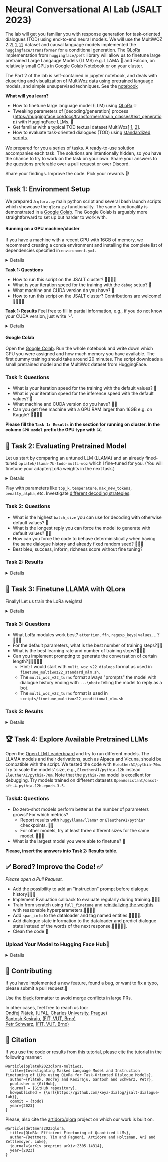 # Neural Conversational AI Lab (JSALT 2023)
The lab will get you familiar you with response generation for task-oriented dialogues (TOD) using end-to-end neural models.
We will use the MultiWOZ 2.2[ [1](https://arxiv.org/pdf/1810.00278.pdf), [2](https://aclanthology.org/2020.nlp4convai-1.13/)] dataset and causal language models implemented  the `huggingface/transformer` for a conditional generation.
The [QLoRa](https://arxiv.org/abs/2305.14314) implementation from `huggingface/peft` library will allow us to finetune large pretrained Large Langauge Models (LLMS) e.g.  LLAMA 🦙 and Falcon, on relatively small GPUs in Google Colab Notebook or on your cluster.

The Part 2 of the lab is self-contained in jupyter notebook, and deals with cluserting and visualization of MultiWoz data using pretrained language models, and simple unsupervised techniques. See the [notebook](Part_2_Cluster_and_Visualize_MultiWoz_Subset.ipynb)

**What will you learn?**
- How to finetune large language model (LLM) using [QLoRa](https://huggingface.co/blog/4bit-transformers-bitsandbytes).💡
- Tweaking parameters of [decoding/generation] process (https://huggingface.co/docs/transformers/main_classes/text_generation) with HuggingFace LLMs. 🤗
- Get familiar with a typical TOD textual dataset MultiWoz[ [1](https://arxiv.org/pdf/1810.00278.pdf), [2](https://aclanthology.org/2020.nlp4convai-1.13/)].
- How to evaluate task-oriented dialogues (TOD) using [standardized scripts](https://github.com/Tomiinek/MultiWOZ_Evaluation).


We prepared for you a series of tasks. A ready-to-use solution accompanies each task.
The solutions are intentionally hidden, so you have the chance to try to work on the task on your own.
Share your answers to the questions preferable over a pull request or over Discord.

Share your findings. Improve the code. Pick your rewards 🍇!

## Task 1: Environment Setup

We prepared a `qlora.py` main python script and several bash launch scripts which showcase the `qlora.py` functionality.
The same functionality is demonstrated in a [Google Colab](https://colab.research.google.com/drive/1yjoe3YftmZjWwuMtNmYdYYjW9Ons4X3Y?usp=sharing).
The Google Colab is arguably more straightforward to set up but harder to work with.

#### Running on a GPU machine/cluster
If you have a machine with a recent GPU with 16GB of memory, we recommend creating a conda environment
and installing the complete list of dependencies specified in `environment.yml`.

<details>

```bash
# Have a look at the environment.yml
# The QLoRa finetuning requires cutting-edge libraries versions
# Note: please use conda deactivate if you have other environment activated
#   sometimes it creates problems.
conda env create --prefix ./env -f environment.yml  # grab a coffee

# activating the locally stored environment is easy
# if you want to delete the environment simply delete the ./env folder
conda activate ./env

# Run the next turn prediction with the "debug" model argument argument.
# It should trigger downloading a small pretrained model and the MultiWoz dataset from HuggingFace.
# The finetuning will run for 4 iterations.
./scripts/finetune_multiwoz22_conditional_mlm.sh debug
```

</details>

**Task 1: Questions**
- How to run this script on the JSALT cluster? 🍇🍇🍇🍇
- What is your iteration speed for the training with the `debug` setup? 🍇
- What machine and CUDA version do you have? 🍇
- How to run this script on the JSALT cluster? Contributions are welcome! 🍇🍇🍇🍇

**Task 1: Results**
Feel free to fill in partial information, e.g., if you do not know your CUDA version, just write '-'.

<details>

|GPU model |  CUDA   |  train [it/s]  | infer [it/s] |
|----------|---------|----------------|--------------|
|  waiting |  for    |    your        |  numbers     |

</details>

####  Google Colab

Open the [Google Colab](https://colab.research.google.com/drive/1yjoe3YftmZjWwuMtNmYdYYjW9Ons4X3Y?usp=sharing).
Run the whole notebook and write down which GPU you were assigned and how much memory you have available.
The first dummy training should take around 20 minutes.
The script downloads a small pretrained model and the MultiWoz dataset from HuggingFace.

### Task 1: Questions
- What is your iteration speed for the training with the default values? 🍇
- What is your iteration speed for the inference speed with the default values? 🍇
- What machine and CUDA version do you have? 🍇🍇
- Can you get free machine with a GPU RAM larger than 16GB e.g. on Kaggle? 🍇🍇🍇🍇

**Please fill the `Task 1: Results` in the section for running on cluster. In the column `GPU model` prefix the GPU type with `GC`.**





## 🚀 Task 2: Evaluating Pretrained Model
Let us start by comparing an untuned LLM (LLAMA) and an already fined-tuned `oplatek/llama-7b-todo-multi-woz` which I fine-tuned for you. (You will finetune your adapter/LoRa weights in the next task.)

<details>

- Let's use the next turn generation, conditioned on previous dialogue context using the `./scripts/generate_prompted.sh` script.
- However the script is prepared to load the base model in 4bit but also the additional trained weights from the LoRa trained checkpoint.
- We do not have the LoRa checkpoint trained yet, so we need to modify the script.
- Copy the script

```bash
cp ./scripts/generate_prompted.sh ./scripts/pp.sh  # prompted_pretrained
```


- Open the `pp.sh`script and remove the `--checkpoint_dir "$checkpoint_dir"` line.
- Also adjust the `output_dir` to be named `output/$model_name_or_path/REST_IS_THE_SAME`
- The results should look like

```bash
  qlora.py \
    --dataloader_num_workers 0 \
    --max_eval_samples 1000 \
    --model_name_or_path huggyllama/llama-7b \
    --output_dir "output/huggyllama/llama-7b/pred_multi_woz_v22_turns_1000_$$" \
    --do_train False \
    --do_eval False \
    --do_predict True \
    --predict_with_generate \
    --per_device_eval_batch_size 4 \
    --dataset $dataset \
    --dataset_format $dataset_format \
    --source_max_len 256 \
    --target_max_len 288 \
    --max_new_tokens 32 \
    --do_sample \
    --top_p 0.9 \
    --num_beams 1 \
```

- Note that setting dataloader_num_workers to `0` is good for debugging. The dataloader runs in the main python thread. However, it is good to use more CPUs per 1 GPU if you are not debugging.
- Explore the options and `qlora.py` especially the [Generation arguments](ttps://huggingface.co/docs/transformers/main_classes/text_generation). You can easily add them to the command line.

</details>

Play with parameters like `top_k`, `temperature`, `max_new_tokens`, `penalty_alpha`, etc.
Investigate [different decoding strategies](https://huggingface.co/docs/transformers/generation_strategies#contrastive-search).

### Task 2: Questions
- What is the highest `batch_size` you can use for decoding with otherwise default values? 🍇
- What is the longest reply you can force the model to generate with default values? 🍇🍇
- How can you force the code to behave deterministically when having the same dialogue history and already fixed random seed? 🍇🍇🍇
- Best bleu, success, inform, richness score without fine tuning?

### Task 2: Results
<details>

|LLM model |  Decoding params |  Bleu  |   Success | Inform |  Richness |
|----------|------------------|--------|-----------|--------|-----------|
|  waiting |  for             |   your |  numbers  | again  |           |

</details>



## 💪 Task 3: Finetune LLAMA with QLora
Finally! Let us train the LoRa weights!

<details>
- Easy:)

```bash
./scripts/finetune_multiwoz22_conditional_mlm.sh huggyllama/llama-7b
```
- However, you may want to start small; Explore small models like `EleutherAI/pythia-70m`, set number of training steps to much lower number, etc.
- Warning: see how checkpoint works. Adjust `save_steps` so you will have at least some checkpoint after training.

</details>

### Task 3: Questions
- What LoRa modules work best? `attention`, `ffn`, `regexp_keys|values`, ...? 🍇🍇🍇
- For the default parameters, what is the best number of training steps?🍇🍇
- What is the best learning rate and number of training steps?🍇🍇🍇
- Can you implement prompting to generate the conversation of certain length?🍇🍇🍇🍇🍇
  - Hint: I would start with `multi_woz_v22_dialogs` format as used in `finetune_multiwoz22_standard_mlm.sh`.
  - The `multi_woz_v22_turns` format always "prompts" the model with dialogue history ending with `...\nbot>` telling the model to reply as a bot.
  - The `multi_woz_v22_turns` format is used in `scripts/finetune_multiwoz22_conditional_mlm.sh`

### Task 3: Results

<details>

|LLM model |  Training params |  Bleu  |   Success | Inform |  Richness |
|----------|------------------|--------|-----------|--------|-----------|
|  waiting |  for             |   your |  numbers  | again  |           |

</details>


## 🏆 Task 4: Explore Available Pretrained LLMs

Open the [Open LLM Leaderboard](https://huggingface.co/spaces/HuggingFaceH4/open_llm_leaderboard) and try to run different models.
The LLAMA models and their derivations, such as Alpaca and Vicuna, should be compatible with the script.
We tested the code with `EleutherAI/pythia-70m`.
Try to scale the models' size, e.g., `EleutherAI/pythia-12b` instead `EleutherAI/pythia-70m`.
Note that the `pythia-70m` model is excellent for debugging.
Try models trained on different datasets `OpenAssistant/oasst-sft-4-pythia-12b-epoch-3.5`.

### Task4: Questions
- Do zero-shot models perform better as the number of parameters grows? For which metrics?
  - Report results with `huggyllama/llama*` or `EleutherAI/pythia*` checkpoints. 🍇🍇
  - For other models, try at least three different sizes for the same model.  🍇🍇🍇
- What is the largest model you were able to finetune? 🍇

**Please, insert the answers into Task 2: Results table.**


## ✅︎ Bored? Improve the Code! ✅︎

_Please open a Pull Request._

- Add the possibility to add an "instruction" prompt before dialogue history🍇🍇🍇
- Implement Evaluation callback to evaluate regularly during training.🍇🍇🍇
- Train from scratch using `full_finetune` and [reinitializing the weights](https://github.com/J4VORSKY/JSALT2023-MT-lab/blob/main/solutions/task_6.py#L26) with reasonable hyperparameters.🍇🍇🍇🍇
- Add `span_info` to the dataloader and tag named entities.🍇🍇🍇🍇.
- Add dialogue state information to the dataloader and predict dialogue state instead of the words of the next response.🍇🍇🍇🍇🍇.
- Clean the code 🍇

### Upload Your Model to Hugging Face Hub🤗

<details>

1. Check the [documentation](https://huggingface.co/docs/hub/models-uploading) and setup an account on Hugging Face if you don't have it already.
2. Create an user token and authenticate yourself in a command line. See the [quickstart](https://huggingface.co/docs/huggingface_hub/quick-start) for details.
3. Create a repository on the huggingface.
4. See `./merge_peft.py` script which will merge your weights to the base model so it could be used as regular transformer again. Finally use it with `--push_to_hub` option.🎉

```
# tested on GPU with this command
python merge_peft.py \
  --base_model_name_or_path EleutherAI/pythia-70m \
  --peft_model_path output/EleutherAI/pythia-70m_1687207221_1159787/checkpoint-4/ \
  --device cuda \
  --push_to_hub oplatek/pythia-70m-multi_woz_v22 \
  --output_dir some_local_outdir
```

</details>


## 👏 Contributing

If you have implemented a new feature, found a bug, or want to fix a typo, please submit a pull request.🙏

Use the [black](https://github.com/psf/black) formatter to avoid merge conflicts in large PRs.

In other cases, feel free to reach us too:<br/>
[Ondřej Plátek](opla.cz), [(UFAL, Charles University, Prague)](https://ufal.mff.cuni.cz/ondrej-platek) <br/>
[Santosh Kesiraju](https://www.fit.vut.cz/person/kesiraju/.cs), [(FIT, VUT, Brno)](https://www.fit.vut.cz/person/kesiraju/) <br/>
[Petr Schwarz](https://www.fit.vut.cz/person/schwarzp/.en), [(FIT, VUT, Brno)](https://www.fit.vut.cz/person/schwarzp/) <br/>

## 💭 Citation
If you use the code or results from this tutorial, please cite the tutorial in the following manner:
```
@article{oplatek2023qlora-multiwoz,
  title={Investigating Masked Language Model and Instruction finetuning of LLMs using QLoRa for Task-Oriented Dialogue Models},
  author={Plátek, Ondřej and Kesiraju, Santosh and Schwarz, Petr},
  publisher = {GitHub},
  journal = {GitHub repository},
  howpublished = {\url{https://github.com/keya-dialog/jsalt-dialogue-lab}},
  commit = {todo}
  year={2023}
}
```

Please, also cite the [artidoro/qlora](https://github.com/artidoro/qlora) project on which our work is built on.
```
@article{dettmers2023qlora,
  title={QLoRA: Efficient Finetuning of Quantized LLMs},
  author={Dettmers, Tim and Pagnoni, Artidoro and Holtzman, Ari and Zettlemoyer, Luke},
  journal={arXiv preprint arXiv:2305.14314},
  year={2023}
}
```
